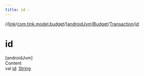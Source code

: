 ```yaml
---
title: id -
---
```

//[link](../../../index.md)/[com.tink.model.budget](../../index.md)/[[androidJvm]Budget](../index.md)/[Transaction](index.md)/[id](id.md)



# id  
[androidJvm]  
Content  
val [id](id.md): [String](https://kotlinlang.org/api/latest/jvm/stdlib/kotlin/-string/index.html)  



